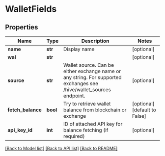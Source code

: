 # WalletFields

## Properties
Name | Type | Description | Notes
------------ | ------------- | ------------- | -------------
**name** | **str** | Display name | [optional] 
**wal** | **str** |  | [optional] 
**source** | **str** | Wallet source. Can be either exchange name or any string. For supported exchanges see /hive/wallet_sources endpoint.  | [optional] 
**fetch_balance** | **bool** | Try to retrieve wallet balance from blockchain or exchange | [optional] [default to False]
**api_key_id** | **int** | ID of attached API key for balance fetching (if required) | [optional] 

[[Back to Model list]](../README.md#documentation-for-models) [[Back to API list]](../README.md#documentation-for-api-endpoints) [[Back to README]](../README.md)


